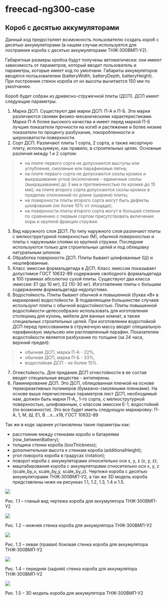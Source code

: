 freecad-ng300-case
==================
**Короб с десятью аккумуляторами**
----------------------------------
                          
Данный код предосталяет возможность пользователю создать короб с десятью аккумуляторами (в нашем случаи используется для постраяния короба с десятью аккумуляторами ТНЖ-300ВМП-У2).


Габаритные размеры кробоа будут получены автоматически: они имеют зависимость от параметров, который вводит пользователь и параметры, которые имеет код по умолчани. Габариты аккумуляторов вводятся ползьзователем (batteryWidth, batteryDepth, batteryHeight). При построении стенок короба от их высоты вычитается 150 мм по умолчанию.

Короб будет собран из дривесно-стружечной плиты (ДСП). ДСП имеет следующие параметры:
1. Марка ДСП. Существуют две марки ДСП: П-А и П-Б. Эти марки различаются своими физико-механическими характеристиками. Марка П-А более высокого качества и имеет перед маркой П-Б лучшие показатели прочности на изгиб и растяжение и более низкие показатели по проценту разбухания, покоробленности и шероховатости поверхности.
2. Сорт ДСП. Различают плиты 1 сорта, 2 сорта, а также несортную плиту, используемую, как правило, в строительных целях. Основные различия между 1 и 2 сортом:
> - на плите первого сорта не допускаются выступы или углубления, смоляные или парафиновые пятна;
> - на плите первого сорта не допускаются сколы кромок и выкрашивание углов (исключение - единичные сколы (выкрашивание) до 3 мм и протяженностью по кромке до 15 мм); на плите второго сорта допускаются сколы кромок в пределах отклонений по длине (ширине) плиты;
> - на поверхности плиты второго сорта могут быть дефекты шлифования (не более 10% от площади);
> - на поверхности плиты второго сорта могут в большей степени по сравнению с первым сортом присутствовать включения коры и крупной фракции стружки.
3. Вид наружного слоя ДСП. По типу наружного слоя различают плиты с мелкоструктурной поверхностью (М), обычной поверхностью и плиты с наружными слоями из крупной стружки. Последние используются только для строительных целей и под облицовку натуральным шпоном.
4. Обработка поверхности ДСП. Плиты бывают шлифованные (Ш) и нешлифованные.
5. Класс эмиссии формальдегида в ДСП. Класс эмиссии показывает допустимое ГОСТ 10632-89 содержание свободного формальдегида в 100 граммах абсолютно сухой плиты. Существуют два класса эмиссии: Е1 (до 10 мг), Е2 (10-30 мг). Изготовление плиты с большим содержанием формальдегида недопустимо.
6. Водостойкость. Плиты бывают обычной и повышенной (буква «В» в маркировке) водостойкости. В подавляющем большинстве случаев используют плиты с обычной водостойкостью. Плиты повышенной водостойкости целесообразно использовать для изготовления столешниц для кухонь, мебели для ванных комнат, а также специальных строительных целей. При изготовлении водостойкой ДСП перед прессованием в стружечную массу вводят специальную парафиновую эмульсию или расплавленный парафин. Показателем водостойкости является разбухание по толщине (за 24 часа, верхний предел):
> - обычная ДСП, марка П-А - 22%,
> - обычная ДСП, марка П-Б - 33%,
> - водостойкая ДСП - не более 15%.
7. Огнестойкость. Для придания ДСП огнестойкости в ее состав вводят специальные вещества - антипирены.
8. Ламинирование ДСП. Это ДСП, облицованная пленкой на основе термореактивных полимеров (бумажно-смоляными пленками). 
На основе выше перечисленных параметров лист ДСП, необходимый нам, должен быть марки П-А,, 1-го сорта, с мелкострутурной поверхностью, шлифованным, с классом эмиссии Е-1, водостойкий (по возможности).
Это все будет иметь следующую маркировку: П-А, 1, М, Ш, Е1, В ...х...х18, ГОСТ 10632-89

Так же в коде заранее установлены такие параметры как: 
* расстояние между стенками коробо и батареями (row_betweenBattery); 
* толщина стенки короба (boxThickness);
* дополнительная высота к стенкам короба (additionalHeight);
* угол поворота короба в градусах (rotation); 
* поворот короба с аккумуляторами относительно оси x, y, z (x, y, z);
* маштабирования короба с аккумуляторами относительно оси x, y, z (scale_by_x, scale_by_y, scale_by_z).
Чертежи короба с десятью аккумуляторами ТНЖ-300ВМП-У2, а так же 3D модель короба представлены ниже на рисунках 1.1, 1.2, 1.3, 1.4 и 1.5.

![](https://github.com/DmitriyPro/freecad-ng300-case/blob/master/Display%203D.png)

Рис. 1.1 – гланый вид чертежа короба для аккумулятора ТНЖ-300ВМП-У2

![](https://github.com/DmitriyPro/freecad-ng300-case/blob/master/Display%20bottom%20side.png)

Рис. 1.2 – нижняя стенка короба для аккумулятора ТНЖ-300ВМП-У2

![](https://github.com/DmitriyPro/freecad-ng300-case/blob/master/Display%20right%20side.png)                           

Рис. 1.3 –  левая (правая) боковая стенка короба для аккумулятора ТНЖ-300ВМП-У2

![](https://github.com/DmitriyPro/freecad-ng300-case/blob/master/Display%20back%20side.png)

Рис. 1.4 – передняя (задняя) стенка короба для аккумулятора ТНЖ-300ВМП-У2

![](https://github.com/DmitriyPro/freecad-ng300-case/blob/master/ng300-10batteries-case.png)

Рис. 1.5 –  3D модель короба для аккумулятора ТНЖ-300ВМП-У2
